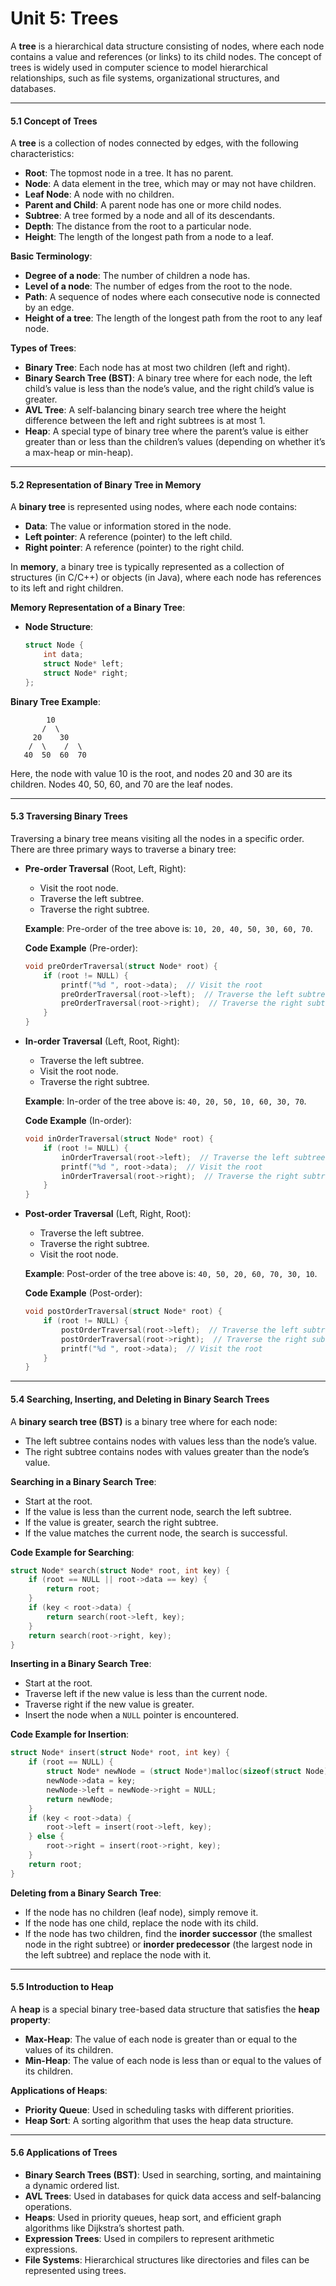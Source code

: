 # Unit 5: Trees

A **tree** is a hierarchical data structure consisting of nodes, where each node contains a value and references (or links) to its child nodes. The concept of trees is widely used in computer science to model hierarchical relationships, such as file systems, organizational structures, and databases.

---

#### **5.1 Concept of Trees**
A **tree** is a collection of nodes connected by edges, with the following characteristics:
- **Root**: The topmost node in a tree. It has no parent.
- **Node**: A data element in the tree, which may or may not have children.
- **Leaf Node**: A node with no children.
- **Parent and Child**: A parent node has one or more child nodes.
- **Subtree**: A tree formed by a node and all of its descendants.
- **Depth**: The distance from the root to a particular node.
- **Height**: The length of the longest path from a node to a leaf.

**Basic Terminology**:
- **Degree of a node**: The number of children a node has.
- **Level of a node**: The number of edges from the root to the node.
- **Path**: A sequence of nodes where each consecutive node is connected by an edge.
- **Height of a tree**: The length of the longest path from the root to any leaf node.

**Types of Trees**:
- **Binary Tree**: Each node has at most two children (left and right).
- **Binary Search Tree (BST)**: A binary tree where for each node, the left child’s value is less than the node’s value, and the right child’s value is greater.
- **AVL Tree**: A self-balancing binary search tree where the height difference between the left and right subtrees is at most 1.
- **Heap**: A special type of binary tree where the parent’s value is either greater than or less than the children’s values (depending on whether it’s a max-heap or min-heap).

---

#### **5.2 Representation of Binary Tree in Memory**
A **binary tree** is represented using nodes, where each node contains:
- **Data**: The value or information stored in the node.
- **Left pointer**: A reference (pointer) to the left child.
- **Right pointer**: A reference (pointer) to the right child.

In **memory**, a binary tree is typically represented as a collection of structures (in C/C++) or objects (in Java), where each node has references to its left and right children.

**Memory Representation of a Binary Tree**:
- **Node Structure**:
  ```c
  struct Node {
      int data;
      struct Node* left;
      struct Node* right;
  };
  ```

**Binary Tree Example**:
```plaintext
        10
       /  \
     20    30
    /  \    /  \
   40  50  60  70
```
Here, the node with value 10 is the root, and nodes 20 and 30 are its children. Nodes 40, 50, 60, and 70 are the leaf nodes.

---

#### **5.3 Traversing Binary Trees**
Traversing a binary tree means visiting all the nodes in a specific order. There are three primary ways to traverse a binary tree:
- **Pre-order Traversal** (Root, Left, Right):
  - Visit the root node.
  - Traverse the left subtree.
  - Traverse the right subtree.
  
  **Example**: Pre-order of the tree above is: `10, 20, 40, 50, 30, 60, 70`.

  **Code Example** (Pre-order):
  ```c
  void preOrderTraversal(struct Node* root) {
      if (root != NULL) {
          printf("%d ", root->data);  // Visit the root
          preOrderTraversal(root->left);  // Traverse the left subtree
          preOrderTraversal(root->right);  // Traverse the right subtree
      }
  }
  ```

- **In-order Traversal** (Left, Root, Right):
  - Traverse the left subtree.
  - Visit the root node.
  - Traverse the right subtree.
  
  **Example**: In-order of the tree above is: `40, 20, 50, 10, 60, 30, 70`.

  **Code Example** (In-order):
  ```c
  void inOrderTraversal(struct Node* root) {
      if (root != NULL) {
          inOrderTraversal(root->left);  // Traverse the left subtree
          printf("%d ", root->data);  // Visit the root
          inOrderTraversal(root->right);  // Traverse the right subtree
      }
  }
  ```

- **Post-order Traversal** (Left, Right, Root):
  - Traverse the left subtree.
  - Traverse the right subtree.
  - Visit the root node.
  
  **Example**: Post-order of the tree above is: `40, 50, 20, 60, 70, 30, 10`.

  **Code Example** (Post-order):
  ```c
  void postOrderTraversal(struct Node* root) {
      if (root != NULL) {
          postOrderTraversal(root->left);  // Traverse the left subtree
          postOrderTraversal(root->right);  // Traverse the right subtree
          printf("%d ", root->data);  // Visit the root
      }
  }
  ```

---

#### **5.4 Searching, Inserting, and Deleting in Binary Search Trees**
A **binary search tree (BST)** is a binary tree where for each node:
- The left subtree contains nodes with values less than the node’s value.
- The right subtree contains nodes with values greater than the node’s value.

**Searching in a Binary Search Tree**:
- Start at the root.
- If the value is less than the current node, search the left subtree.
- If the value is greater, search the right subtree.
- If the value matches the current node, the search is successful.

**Code Example for Searching**:
```c
struct Node* search(struct Node* root, int key) {
    if (root == NULL || root->data == key) {
        return root;
    }
    if (key < root->data) {
        return search(root->left, key);
    }
    return search(root->right, key);
}
```

**Inserting in a Binary Search Tree**:
- Start at the root.
- Traverse left if the new value is less than the current node.
- Traverse right if the new value is greater.
- Insert the node when a `NULL` pointer is encountered.

**Code Example for Insertion**:
```c
struct Node* insert(struct Node* root, int key) {
    if (root == NULL) {
        struct Node* newNode = (struct Node*)malloc(sizeof(struct Node));
        newNode->data = key;
        newNode->left = newNode->right = NULL;
        return newNode;
    }
    if (key < root->data) {
        root->left = insert(root->left, key);
    } else {
        root->right = insert(root->right, key);
    }
    return root;
}
```

**Deleting from a Binary Search Tree**:
- If the node has no children (leaf node), simply remove it.
- If the node has one child, replace the node with its child.
- If the node has two children, find the **inorder successor** (the smallest node in the right subtree) or **inorder predecessor** (the largest node in the left subtree) and replace the node with it.

---

#### **5.5 Introduction to Heap**
A **heap** is a special binary tree-based data structure that satisfies the **heap property**:
- **Max-Heap**: The value of each node is greater than or equal to the values of its children.
- **Min-Heap**: The value of each node is less than or equal to the values of its children.

**Applications of Heaps**:
- **Priority Queue**: Used in scheduling tasks with different priorities.
- **Heap Sort**: A sorting algorithm that uses the heap data structure.

---

#### **5.6 Applications of Trees**
- **Binary Search Trees (BST)**: Used in searching, sorting, and maintaining a dynamic ordered list.
- **AVL Trees**: Used in databases for quick data access and self-balancing operations.
- **Heaps**: Used in priority queues, heap sort, and efficient graph algorithms like Dijkstra’s shortest path.
- **Expression Trees**: Used in compilers to represent arithmetic expressions.
- **File Systems**: Hierarchical structures like directories and files can be represented using trees.

